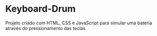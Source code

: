 # Keyboard-Drum
Projeto criado com HTML, CSS e JavaScript para simular uma bateria através do pressionamento das teclas
